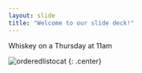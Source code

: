 ```yaml
---
layout: slide
title: "Welcome to our slide deck!"
---
```


Whiskey on a Thursday at 11am

![orderedlistocat](https://octodex.github.com/images/orderedlistocat.png)
{: .center}
